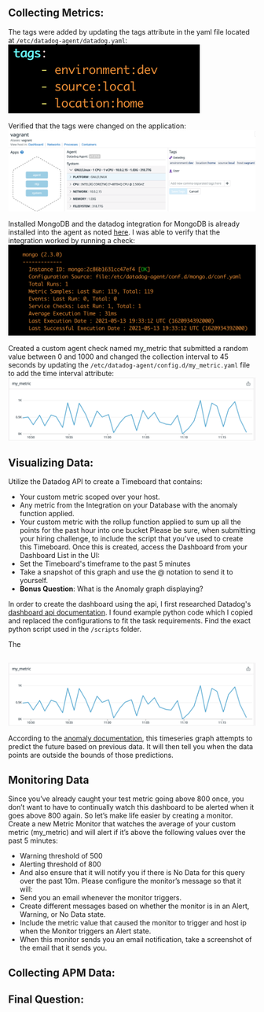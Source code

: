 ## Collecting Metrics:
The tags were added by updating the tags attribute in the yaml file located at `/etc/datadog-agent/datadog.yaml`:
![Updated tags](/images/update_tags.png "Update tags image")

Verified that the tags were changed on the application:
![Verified tags](/images/verify_tags.png "Post tag verification")

Installed  MongoDB and the datadog integration for MongoDB is already installed into the agent as noted [here](https://docs.datadoghq.com/integrations/mongo/?tab=standalone). I was able to verify that the integration worked by running a check:
![Verified mongo](/images/verify_mongo.png "Post mongo verification")

Created a custom agent check named my_metric that submitted a random value between 0 and 1000 and changed the collection interval to 45 seconds by updating the `/etc/datadog-agent/config.d/my_metric.yaml` file to add the time interval attribute:
![Verified custom agent](/images/verify_custom_agent.png "Post mongo verification")




## Visualizing Data:
Utilize the Datadog API to create a Timeboard that contains:
* Your custom metric scoped over your host.
* Any metric from the Integration on your Database with the anomaly function applied.
* Your custom metric with the rollup function applied to sum up all the points for the past hour into one bucket
Please be sure, when submitting your hiring challenge, to include the script that you've used to create this Timeboard.
Once this is created, access the Dashboard from your Dashboard List in the UI:
* Set the Timeboard's timeframe to the past 5 minutes
* Take a snapshot of this graph and use the @ notation to send it to yourself.
* **Bonus Question**: What is the Anomaly graph displaying?

In order to create the dashboard using the api, I first researched Datadog's [dashboard api documentation](https://docs.datadoghq.com/api/latest/dashboards/#create-a-new-dashboard). I found example python code which I copied and replaced the configurations to fit the task requirements. Find the exact python script used in the `/scripts` folder.

The 
##
![Verified custom agent](/images/verify_custom_agent.png "Post mongo verification")

According to the [anomaly documentation](https://docs.datadoghq.com/monitors/monitor_types/anomaly/), this timeseries graph attempts to predict the future based on previous data. It will then tell you when the data points are outside the bounds of those predictions.




## Monitoring Data

Since you’ve already caught your test metric going above 800 once, you don’t want to have to continually watch this dashboard to be alerted when it goes above 800 again. So let’s make life easier by creating a monitor.
Create a new Metric Monitor that watches the average of your custom metric (my_metric) and will alert if it’s above the following values over the past 5 minutes:
* Warning threshold of 500
* Alerting threshold of 800
* And also ensure that it will notify you if there is No Data for this query over the past 10m.
Please configure the monitor’s message so that it will:
* Send you an email whenever the monitor triggers.
* Create different messages based on whether the monitor is in an Alert, Warning, or No Data state.
* Include the metric value that caused the monitor to trigger and host ip when the Monitor triggers an Alert state.
* When this monitor sends you an email notification, take a screenshot of the email that it sends you.

## Collecting APM Data:


## Final Question:
